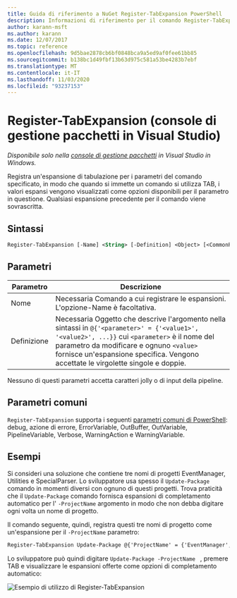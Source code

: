 ```yaml
---
title: Guida di riferimento a NuGet Register-TabExpansion PowerShell
description: Informazioni di riferimento per il comando Register-TabExpansion PowerShell nella console di gestione pacchetti NuGet in Visual Studio.
author: karann-msft
ms.author: karann
ms.date: 12/07/2017
ms.topic: reference
ms.openlocfilehash: 9d5bae2878cb6bf0848bca9a5ed9af0fee61bb85
ms.sourcegitcommit: b138bc1d49fbf13b63d975c581a53be4283b7ebf
ms.translationtype: MT
ms.contentlocale: it-IT
ms.lasthandoff: 11/03/2020
ms.locfileid: "93237153"
---
```

# <a name="register-tabexpansion-package-manager-console-in-visual-studio"></a>Register-TabExpansion (console di gestione pacchetti in Visual Studio)

*Disponibile solo nella [console di gestione pacchetti](../../consume-packages/install-use-packages-powershell.md) in Visual Studio in Windows.*

Registra un'espansione di tabulazione per i parametri del comando specificato, in modo che quando si immette un comando si utilizza TAB, i valori espansi vengono visualizzati come opzioni disponibili per il parametro in questione. Qualsiasi espansione precedente per il comando viene sovrascritta.

## <a name="syntax"></a>Sintassi

```ps
Register-TabExpansion [-Name] <String> [-Definition] <Object> [<CommonParameters>]
```

## <a name="parameters"></a>Parametri

| Parametro | Descrizione |
| --- | --- |
| Nome | Necessaria Comando a cui registrare le espansioni. L'opzione-Name è facoltativa. |
| Definizione | Necessaria Oggetto che descrive l'argomento nella sintassi in `@{'<parameter>' = {'<value1>', '<value2>', ...}}` cui `<parameter>` è il nome del parametro da modificare e ognuno `<value>` fornisce un'espansione specifica. Vengono accettate le virgolette singole e doppie. |

Nessuno di questi parametri accetta caratteri jolly o di input della pipeline.

## <a name="common-parameters"></a>Parametri comuni

`Register-TabExpansion` supporta i seguenti [parametri comuni di PowerShell](/powershell/module/microsoft.powershell.core/about/about_commonparameters): debug, azione di errore, ErrorVariable, OutBuffer, OutVariable, PipelineVariable, Verbose, WarningAction e WarningVariable.

## <a name="examples"></a>Esempi

Si consideri una soluzione che contiene tre nomi di progetti EventManager, Utilities e SpecialParser. Lo sviluppatore usa spesso il `Update-Package` comando in momenti diversi con ognuno di questi progetti. Trova praticità che il `Update-Package` comando fornisca espansioni di completamento automatico per l' `-ProjectName` argomento in modo che non debba digitare ogni volta un nome di progetto. 

Il comando seguente, quindi, registra questi tre nomi di progetto come un'espansione per il `-ProjectName` parametro:

```ps
Register-TabExpansion Update-Package @{'ProjectName' = {'EventManager', 'Utilities', 'SpecialParser'}}    
```

Lo sviluppatore può quindi digitare `Update-Package -ProjectName ` , premere TAB e visualizzare le espansioni offerte come opzioni di completamento automatico:

![Esempio di utilizzo di Register-TabExpansion](media/Register-TabExpansion-Example.png)